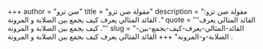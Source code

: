 +++
author = "صن تزو"
title = "مقولة صن تزو"
description = "مقولة صن تزو: القائد المثالي يعرف كيف يجمع بين الصلابة و المرونة ."
quote = '''القائد المثالي يعرف كيف يجمع بين الصلابة و المرونة .'''
slug = "القائد-المثالي-يعرف-كيف-يجمع-بين-الصلابة-و-المرونة"
+++
القائد المثالي يعرف كيف يجمع بين الصلابة و المرونة .
